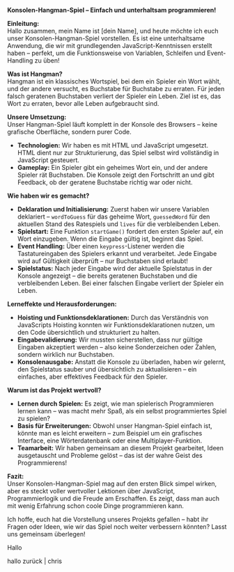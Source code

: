 **Konsolen-Hangman-Spiel – Einfach und unterhaltsam programmieren!**

**Einleitung:**  
Hallo zusammen, mein Name ist \[dein Name\], und heute möchte ich euch unser Konsolen-Hangman-Spiel vorstellen. Es ist eine unterhaltsame Anwendung, die wir mit grundlegenden JavaScript-Kenntnissen erstellt haben – perfekt, um die Funktionsweise von Variablen, Schleifen und Event-Handling zu üben!

**Was ist Hangman?**  
Hangman ist ein klassisches Wortspiel, bei dem ein Spieler ein Wort wählt, und der andere versucht, es Buchstabe für Buchstabe zu erraten. Für jeden falsch geratenen Buchstaben verliert der Spieler ein Leben. Ziel ist es, das Wort zu erraten, bevor alle Leben aufgebraucht sind.

**Unsere Umsetzung:**  
Unser Hangman-Spiel läuft komplett in der Konsole des Browsers – keine grafische Oberfläche, sondern purer Code.

- **Technologien:** Wir haben es mit HTML und JavaScript umgesetzt. HTML dient nur zur Strukturierung, das Spiel selbst wird vollständig in JavaScript gesteuert.
- **Gameplay:** Ein Spieler gibt ein geheimes Wort ein, und der andere Spieler rät Buchstaben. Die Konsole zeigt den Fortschritt an und gibt Feedback, ob der geratene Buchstabe richtig war oder nicht.

**Wie haben wir es gemacht?**

- **Deklaration und Initialisierung:** Zuerst haben wir unsere Variablen deklariert – `wordToGuess` für das geheime Wort, `guessedWord` für den aktuellen Stand des Ratespiels und `lives` für die verbleibenden Leben.
- **Spielstart:** Eine Funktion `startGame()` fordert den ersten Spieler auf, ein Wort einzugeben. Wenn die Eingabe gültig ist, beginnt das Spiel.
- **Event Handling:** Über einen `keypress`-Listener werden die Tastatureingaben des Spielers erkannt und verarbeitet. Jede Eingabe wird auf Gültigkeit überprüft – nur Buchstaben sind erlaubt!
- **Spielstatus:** Nach jeder Eingabe wird der aktuelle Spielstatus in der Konsole angezeigt – die bereits geratenen Buchstaben und die verbleibenden Leben. Bei einer falschen Eingabe verliert der Spieler ein Leben.

**Lerneffekte und Herausforderungen:**

- **Hoisting und Funktionsdeklarationen:** Durch das Verständnis von JavaScripts Hoisting konnten wir Funktionsdeklarationen nutzen, um den Code übersichtlich und strukturiert zu halten.
- **Eingabevalidierung:** Wir mussten sicherstellen, dass nur gültige Eingaben akzeptiert werden – also keine Sonderzeichen oder Zahlen, sondern wirklich nur Buchstaben.
- **Konsolenausgabe:** Anstatt die Konsole zu überladen, haben wir gelernt, den Spielstatus sauber und übersichtlich zu aktualisieren – ein einfaches, aber effektives Feedback für den Spieler.

**Warum ist das Projekt wertvoll?**

- **Lernen durch Spielen:** Es zeigt, wie man spielerisch Programmieren lernen kann – was macht mehr Spaß, als ein selbst programmiertes Spiel zu spielen?
- **Basis für Erweiterungen:** Obwohl unser Hangman-Spiel einfach ist, könnte man es leicht erweitern – zum Beispiel um ein grafisches Interface, eine Wörterdatenbank oder eine Multiplayer-Funktion.
- **Teamarbeit:** Wir haben gemeinsam an diesem Projekt gearbeitet, Ideen ausgetauscht und Probleme gelöst – das ist der wahre Geist des Programmierens!

**Fazit:**  
Unser Konsolen-Hangman-Spiel mag auf den ersten Blick simpel wirken, aber es steckt voller wertvoller Lektionen über JavaScript, Programmierlogik und die Freude am Erschaffen. Es zeigt, dass man auch mit wenig Erfahrung schon coole Dinge programmieren kann.

Ich hoffe, euch hat die Vorstellung unseres Projekts gefallen – habt ihr Fragen oder Ideen, wie wir das Spiel noch weiter verbessern könnten? Lasst uns gemeinsam überlegen!

Hallo


hallo zurück | chris